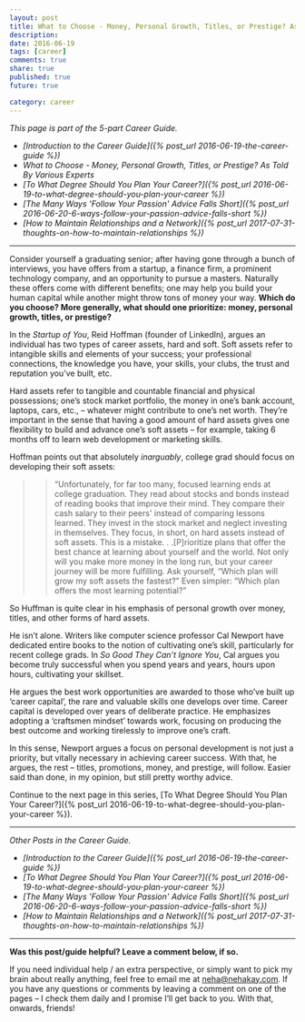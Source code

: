 ```yaml
---
layout: post
title: What to Choose - Money, Personal Growth, Titles, or Prestige? As Told By Various Experts
description: 
date: 2016-06-19
tags: [career]
comments: true
share: true
published: true
future: true

category: career
---
```


_This page is part of the 5-part Career Guide._
* _[Introduction to the Career Guide]({% post_url 2016-06-19-the-career-guide %})_
* _What to Choose - Money, Personal Growth, Titles, or Prestige? As Told By Various Experts_
* _[To What Degree Should You Plan Your Career?]({% post_url 2016-06-19-to-what-degree-should-you-plan-your-career %})_
* _[The Many Ways 'Follow Your Passion' Advice Falls Short]({% post_url 2016-06-20-6-ways-follow-your-passion-advice-falls-short %})_
* _[How to Maintain Relationships and a Network]({% post_url 2017-07-31-thoughts-on-how-to-maintain-relationships %})_

-----

Consider yourself a graduating senior; after having gone through a bunch of interviews, you have offers from a startup, a finance firm, a prominent technology company, and an opportunity to pursue a masters. Naturally these offers come with different benefits; one may help you build your human capital while another might throw tons of money your way. **Which do you choose? More generally, what should one prioritize: money, personal growth, titles, or prestige?**

In the *Startup of You*, Reid Hoffman (founder of LinkedIn), argues an individual has two types of career assets, hard and soft. Soft assets refer to intangible skills and elements of your success; your professional connections, the knowledge you have, your skills, your clubs, the trust and reputation you’ve built, etc.

Hard assets refer to tangible and countable financial and physical possessions; one’s stock market portfolio, the money in one’s bank account, laptops, cars, etc., – whatever might contribute to one’s net worth. They’re important in the sense that having a good amount of hard assets gives one flexibility to build and advance one’s soft assets – for example, taking 6 months off to learn web development or marketing skills. 

Hoffman points out that absolutely *inarguably*, college grad should focus on developing their soft assets: 

> > “Unfortunately, for far too many, focused learning ends at college graduation. They read about stocks and bonds instead of reading books that improve their mind. They compare their cash salary to their peers' instead of comparing lessons learned. They invest in the stock market and neglect investing in themselves. They focus, in short, on hard assets instead of soft assets. This is a mistake. . .[P]rioritize plans that offer the best chance at learning about yourself and the world. Not only will you make more money in the long run, but your career journey will be more fulfilling. Ask yourself, “Which plan will grow my soft assets the fastest?” Even simpler: “Which plan offers the most learning potential?”
 
So Huffman is quite clear in his emphasis of personal growth over money, titles, and other forms of hard assets. 

He isn’t alone. Writers like computer science professor Cal Newport have dedicated entire books to the notion of cultivating one’s skill, particularly for recent college grads. In *So Good They Can’t Ignore You*, Cal argues you become truly successful when you spend years and years, hours upon hours, cultivating your skillset. 

He argues the best work opportunities are awarded to those who’ve built up ‘career capital’, the rare and valuable skills one develops over time. Career capital is developed over years of deliberate practice. He emphasizes adopting a ‘craftsmen mindset’ towards work, focusing on producing the best outcome and working tirelessly to improve one’s craft.

In this sense, Newport argues a focus on personal development is not just a priority, but vitally necessary in achieving career success. With that, he argues, the rest – titles, promotions, money, and prestige, will follow. Easier said than done, in my opinion, but still pretty worthy advice. 

Continue to the next page in this series, [To What Degree Should You Plan Your Career?]({% post_url 2016-06-19-to-what-degree-should-you-plan-your-career %}).

---

_Other Posts in the Career Guide._
* _[Introduction to the Career Guide]({% post_url 2016-06-19-the-career-guide %})_
* _[To What Degree Should You Plan Your Career?]({% post_url 2016-06-19-to-what-degree-should-you-plan-your-career %})_
* _[The Many Ways 'Follow Your Passion' Advice Falls Short]({% post_url 2016-06-20-6-ways-follow-your-passion-advice-falls-short %})_
* _[How to Maintain Relationships and a Network]({% post_url 2017-07-31-thoughts-on-how-to-maintain-relationships %})_

-----

__Was this post/guide helpful? Leave a comment below, if so.__

If you need individual help / an extra perspective, or simply want to pick my brain about really anything, feel free to email me at [neha@nehakay.com](mailto:neha@nehakay.com). If you have any questions or comments by leaving a comment on one of the pages – I check them daily and I promise I’ll get back to you. With that, onwards, friends!